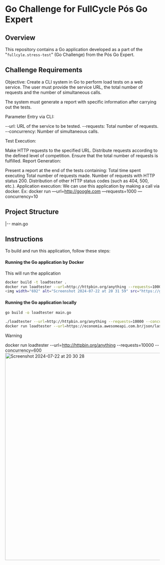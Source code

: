 # Go Challenge for FullCycle Pós Go Expert

## Overview

This repository contains a Go application developed as a part of the "`fullcyle.stress-test`" (Go Challenge) from the Pós Go Expert.

## Challenge Requirements

Objective: Create a CLI system in Go to perform load tests on a web service. The user must provide the service URL, the total number of requests and the number of simultaneous calls.

The system must generate a report with specific information after carrying out the tests.

Parameter Entry via CLI:

--url: URL of the service to be tested.
--requests: Total number of requests.
--concurrency: Number of simultaneous calls.

Test Execution:

Make HTTP requests to the specified URL.
Distribute requests according to the defined level of competition.
Ensure that the total number of requests is fulfilled.
Report Generation:

Present a report at the end of the tests containing:
Total time spent executing
Total number of requests made.
Number of requests with HTTP status 200.
Distribution of other HTTP status codes (such as 404, 500, etc.).
Application execution:
We can use this application by making a call via docker. Ex:
docker run <your docker image> —url=http://google.com —requests=1000 —concurrency=10

## Project Structure
|-- main.go

## Instructions

To build and run this application, follow these steps:

#### Running the Go application by Docker
This will run the application
```bash
docker build -t loadtester .
docker run loadtester --url=http://httpbin.org/anything --requests=10000 --concurrency=600
<img width="692" alt="Screenshot 2024-07-22 at 20 31 59" src="https://github.com/user-attachments/assets/45a9d156-127e-46d7-84a8-90478ecb4c91">
```

#### Running the Go application locally
```bash
go build -o loadtester main.go

./loadtester --url=http://httpbin.org/anything --requests=10000 --concurrency=600
docker run loadtester --url=https://economia.awesomeapi.com.br/json/last/USD-BRL --requests=99900 --concurrency=100
```
> [!WARNING]
> docker run loadtester --url=http://httpbin.org/anything --requests=10000 --concurrency=600
><img width="675" alt="Screenshot 2024-07-22 at 20 30 28" src="https://github.com/user-attachments/assets/35a27ade-bd00-4f3c-aef4-0e33072126d9">


